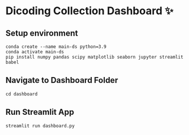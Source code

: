 # Dicoding Collection Dashboard ✨

## Setup environment

```
conda create --name main-ds python=3.9
conda activate main-ds
pip install numpy pandas scipy matplotlib seaborn jupyter streamlit babel
```

## Navigate to Dashboard Folder

```
cd dashboard

```

## Run Streamlit App

```
streamlit run dashboard.py
```
